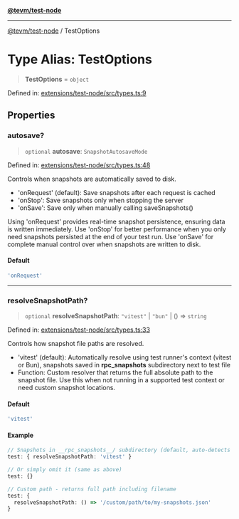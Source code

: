 [**@tevm/test-node**](../README.md)

***

[@tevm/test-node](../globals.md) / TestOptions

# Type Alias: TestOptions

> **TestOptions** = `object`

Defined in: [extensions/test-node/src/types.ts:9](https://github.com/evmts/tevm-monorepo/blob/main/extensions/test-node/src/types.ts#L9)

## Properties

### autosave?

> `optional` **autosave**: `SnapshotAutosaveMode`

Defined in: [extensions/test-node/src/types.ts:48](https://github.com/evmts/tevm-monorepo/blob/main/extensions/test-node/src/types.ts#L48)

Controls when snapshots are automatically saved to disk.

- 'onRequest' (default): Save snapshots after each request is cached
- 'onStop': Save snapshots only when stopping the server
- 'onSave': Save only when manually calling saveSnapshots()

Using 'onRequest' provides real-time snapshot persistence, ensuring data is written
immediately. Use 'onStop' for better performance when you only need snapshots
persisted at the end of your test run. Use 'onSave' for complete manual control
over when snapshots are written to disk.

#### Default

```ts
'onRequest'
```

***

### resolveSnapshotPath?

> `optional` **resolveSnapshotPath**: `"vitest"` \| `"bun"` \| () => `string`

Defined in: [extensions/test-node/src/types.ts:33](https://github.com/evmts/tevm-monorepo/blob/main/extensions/test-node/src/types.ts#L33)

Controls how snapshot file paths are resolved.

- 'vitest' (default): Automatically resolve using test runner's context (vitest or Bun),
  snapshots saved in __rpc_snapshots__ subdirectory next to test file
- Function: Custom resolver that returns the full absolute path to the snapshot file.
  Use this when not running in a supported test context or need custom snapshot locations.

#### Default

```ts
'vitest'
```

#### Example

```typescript
// Snapshots in __rpc_snapshots__/ subdirectory (default, auto-detects vitest or Bun)
test: { resolveSnapshotPath: 'vitest' }

// Or simply omit it (same as above)
test: {}

// Custom path - returns full path including filename
test: {
  resolveSnapshotPath: () => '/custom/path/to/my-snapshots.json'
}
```
